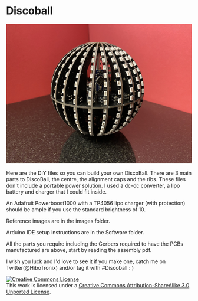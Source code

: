 # Discoball 
![DiscoBall](https://github.com/HiboTronix/Discoball/blob/master/Images/discoball_complete.jpg)
</p>Here are the DIY files so you can build your own DiscoBall.
There are 3 main parts to DiscoBall, the centre, the alignment caps and the ribs.
These files don't include a portable power solution.  I used a dc-dc converter, a lipo battery and charger that I could fit inside.</p>
<p>An Adafruit Powerboost1000  with a TP4056 lipo charger (with protection) should be ample if you use the standard brightness of 10.</p>
</p>Reference images are in the images folder.</p>
</p>Arduino IDE setup instructions are in the Software folder.</p>
</p>All the parts you require including the Gerbers required to have the PCBs manufactured are above, start by reading the assembly pdf.</p>
</p></p>
</p>I wish you luck and I'd love to see it if you make one, catch me on Twitter(@HiboTronix) and/or tag it with #Discoball : )</p>
<p><a rel="license" href="http://creativecommons.org/licenses/by-sa/3.0/"><img alt="Creative Commons License" style="border-width:0" src="https://i.creativecommons.org/l/by-sa/3.0/88x31.png" /></a><br />This work is licensed under a <a rel="license" href="http://creativecommons.org/licenses/by-sa/3.0/">Creative Commons Attribution-ShareAlike 3.0 Unported License</a>.</p>
